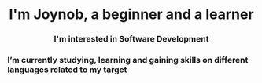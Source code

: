 <h1 align="center">I'm Joynob, a beginner and a learner</h1>
<h3 align="center">I'm interested in Software Development</h3>

<h3 align="left">I’m currently studying, learning and gaining skills on different languages related to my target</h3>
<p align="left">
</p>


<!---
joynob124/joynob124 is a ✨ special ✨ repository because its `README.md` (this file) appears on your GitHub profile.
You can click the Preview link to take a look at your changes.
--->
